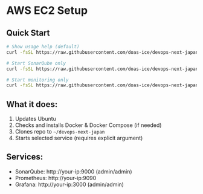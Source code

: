 # AWS EC2 Setup

## Quick Start

```bash
# Show usage help (default)
curl -fsSL https://raw.githubusercontent.com/doas-ice/devops-next-japan/main/.aws/scripts/setup-ec2.sh | bash

# Start SonarQube only
curl -fsSL https://raw.githubusercontent.com/doas-ice/devops-next-japan/main/.aws/scripts/setup-ec2.sh | bash -s sonar

# Start monitoring only
curl -fsSL https://raw.githubusercontent.com/doas-ice/devops-next-japan/main/.aws/scripts/setup-ec2.sh | bash -s monitoring
```

## What it does:
1. Updates Ubuntu
2. Checks and installs Docker & Docker Compose (if needed)
3. Clones repo to `~/devops-next-japan`
4. Starts selected service (requires explicit argument)

## Services:
- SonarQube: http://your-ip:9000 (admin/admin)
- Prometheus: http://your-ip:9090
- Grafana: http://your-ip:3000 (admin/admin) 